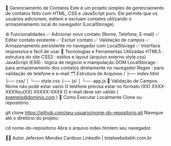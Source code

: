 📇 Gerenciamento de Contatos
Este é um projeto simples de gerenciamento de contatos feito com HTML, CSS e JavaScript puro. Ele permite que os usuários adicionem, editem e excluam contatos utilizando o armazenamento local do navegador (LocalStorage).

⚙️ Funcionalidades
✅ Adicionar novo contato (Nome, Telefone, E-mail)
✅ Editar contato existente
✅ Excluir contato
✅ Validação de campos
✅ Armazenamento persistente no navegador com LocalStorage
✅ Interface responsiva e fácil de usar
🚀 Tecnologias e Ferramentas Utilizadas
HTML5 : estrutura do site
CSS3 : estilos e layout (arquivo externo style.css)
JavaScript (ES6) : lógica de negócio e manipulação DOM
LocalStorage : para armazenamento dos contatos diretamente no navegador
Regex : para validação de telefone e e-mail
🗂️ Estrutura de Arquivos
/
├── index.html
├── css/
│   └── style.css
├── js/
│   └── app.js
🧪 Validação de Campos
Nome não pode estar vazio
O telefone precisa estar no formato (XX) XXXX-XXXXou(XX) XXXXX-XXXX
O e-mail deve ser válido ( exemplo@dominio.com )
🔧 Como Executar Localmente
Clone ou repositório:

git clone https://github.com/seu-usuario/nome-do-repositorio.git
Navegue até o diretório do projeto:

cd nome-do-repositorio
Abra o arquivo index.htmlem seu navegador.

🧑‍💻 Autor
Jeferson Mendes Cardoso
LinkedIn | totalwebsitebh.com.br
